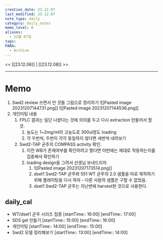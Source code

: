```yaml
---
creation_date: 23.12.07
last_modified: 23.12.07
note_type: daily
category: daily_notes
memo_level: 0
aliases:
  - 12월 07일
tags: 
PARA:
  - Archive
---
```


<< [[23.12.06]] | [[23.12.08]] >>

---
# Memo
1.  Swd2 review 쓰면서 안 것들 그림으로 정리하기
![[Pasted image 20231207144731.png]]
![[Pasted image 20231207144536.png]]
1. 개인미팅 내용
	1. FPLC 결과는 일단 나왔다는 것에 의의를 두고 다시 extraction 만들어서 할 것.
		1. 농도는 1~2mg/ml의 고농도로 300ul정도 loading
		2. 각 두번씩, 두번이 각각 동일하지 않다면 세번씩 내려보기
	2. Swd2-TAP 균주의 COMPASS activity 확인.
		1. 이전 WB가 존재여부를 확인하려고 했다면 이번에는 제대로 작동하는지를 집중해서 확인하기
		2. loading design을 그려서 선생님 보내드리자
			1. ![[Pasted image 20231207173514.png]]
			2. dset1 Swd2-TAP 균주와 551 WT 균주의 2.0 샘플을 따로 제작하기 위해 플레이팅을 다시 하자 - 다른 사람의 샘플은 구할 수 없었음.
			3. dset1 Swd2-TAP 균주는 지난번에 harvest한 것으로 사용한다.
## daily_cal
-  WT/dset1 균주 시리즈 접종 [startTime:: 16:00]  [endTime:: 17:00]
-  SDS gel 만들기 [startTime:: 15:00]  [endTime:: 16:00]
-  개인미팅 [startTime:: 14:00]  [endTime:: 15:00]
-  Swd2 모델 정리해보기 [startTime:: 13:00]  [endTime:: 14:00]
